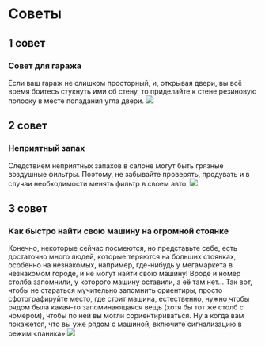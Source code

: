 # Советы

## 1 совет
### Совет для гаража
Если ваш гараж не слишком просторный, и, открывая двери, вы всё время боитесь стукнуть ими об стену, то приделайте к стене резиновую полоску в месте попадания угла двери.
![](https://cdn.lifehacker.ru/wp-content/uploads/2012/10/original.jpg)

## 2 совет
### Неприятный запах
Следствием неприятных запахов в салоне могут быть грязные воздушные фильтры. Поэтому, не забывайте проверять, продувать и в случаи необходимости менять фильтр в своем авто.
![](https://novate.ru/files/u36698/00212395_n3.PNG)

## 3 совет
### Как быстро найти свою машину на огромной стоянке
Конечно, некоторые сейчас посмеются, но представьте себе, есть достаточно много людей, которые теряются на больших стоянках, особенно на незнакомых, например, где-нибудь у мегамаркета в незнакомом городе, и не могут найти свою машину! Вроде и номер столба запомнили, у которого машину оставили, а её там нет… Так вот, чтобы не стараться мучительно запомнить ориентиры, просто сфотографируйте место, где стоит машина, естественно, нужно чтобы рядом была какая-то запоминающаяся вещь (хотя бы тот же столб с номером), чтобы по ней вы могли сориентириваться. Ну а когда вам покажется, что вы уже рядом с машиной, включите сигнализацию в режим «паника» 
![](https://a.d-cd.net/ab4133cs-960.jpg)